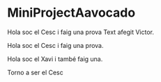 # MiniProjectAavocado

Hola soc el Cesc i faig una prova
Text afegit Victor.

Hola soc el Cesc i faig una prova.


Hola soc el Xavi i també faig una.

Torno a ser el Cesc
